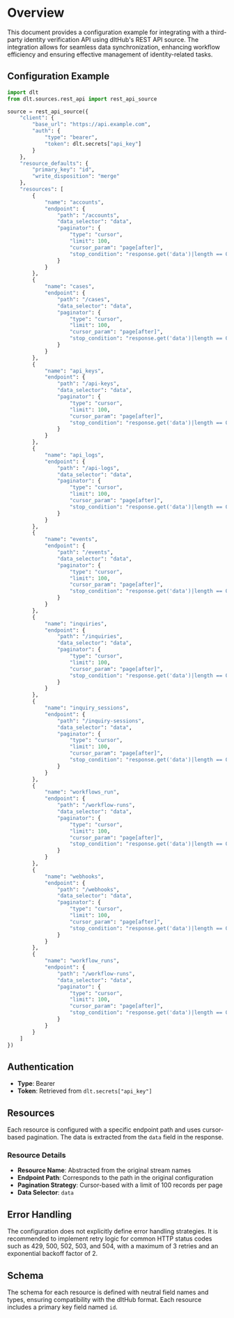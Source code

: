 # Overview

This document provides a configuration example for integrating with a third-party identity verification API using dltHub's REST API source. The integration allows for seamless data synchronization, enhancing workflow efficiency and ensuring effective management of identity-related tasks.

## Configuration Example

```python
import dlt
from dlt.sources.rest_api import rest_api_source

source = rest_api_source({
    "client": {
        "base_url": "https://api.example.com",
        "auth": {
            "type": "bearer",
            "token": dlt.secrets["api_key"]
        }
    },
    "resource_defaults": {
        "primary_key": "id",
        "write_disposition": "merge"
    },
    "resources": [
        {
            "name": "accounts",
            "endpoint": {
                "path": "/accounts",
                "data_selector": "data",
                "paginator": {
                    "type": "cursor",
                    "limit": 100,
                    "cursor_param": "page[after]",
                    "stop_condition": "response.get('data')|length == 0"
                }
            }
        },
        {
            "name": "cases",
            "endpoint": {
                "path": "/cases",
                "data_selector": "data",
                "paginator": {
                    "type": "cursor",
                    "limit": 100,
                    "cursor_param": "page[after]",
                    "stop_condition": "response.get('data')|length == 0"
                }
            }
        },
        {
            "name": "api_keys",
            "endpoint": {
                "path": "/api-keys",
                "data_selector": "data",
                "paginator": {
                    "type": "cursor",
                    "limit": 100,
                    "cursor_param": "page[after]",
                    "stop_condition": "response.get('data')|length == 0"
                }
            }
        },
        {
            "name": "api_logs",
            "endpoint": {
                "path": "/api-logs",
                "data_selector": "data",
                "paginator": {
                    "type": "cursor",
                    "limit": 100,
                    "cursor_param": "page[after]",
                    "stop_condition": "response.get('data')|length == 0"
                }
            }
        },
        {
            "name": "events",
            "endpoint": {
                "path": "/events",
                "data_selector": "data",
                "paginator": {
                    "type": "cursor",
                    "limit": 100,
                    "cursor_param": "page[after]",
                    "stop_condition": "response.get('data')|length == 0"
                }
            }
        },
        {
            "name": "inquiries",
            "endpoint": {
                "path": "/inquiries",
                "data_selector": "data",
                "paginator": {
                    "type": "cursor",
                    "limit": 100,
                    "cursor_param": "page[after]",
                    "stop_condition": "response.get('data')|length == 0"
                }
            }
        },
        {
            "name": "inquiry_sessions",
            "endpoint": {
                "path": "/inquiry-sessions",
                "data_selector": "data",
                "paginator": {
                    "type": "cursor",
                    "limit": 100,
                    "cursor_param": "page[after]",
                    "stop_condition": "response.get('data')|length == 0"
                }
            }
        },
        {
            "name": "workflows_run",
            "endpoint": {
                "path": "/workflow-runs",
                "data_selector": "data",
                "paginator": {
                    "type": "cursor",
                    "limit": 100,
                    "cursor_param": "page[after]",
                    "stop_condition": "response.get('data')|length == 0"
                }
            }
        },
        {
            "name": "webhooks",
            "endpoint": {
                "path": "/webhooks",
                "data_selector": "data",
                "paginator": {
                    "type": "cursor",
                    "limit": 100,
                    "cursor_param": "page[after]",
                    "stop_condition": "response.get('data')|length == 0"
                }
            }
        },
        {
            "name": "workflow_runs",
            "endpoint": {
                "path": "/workflow-runs",
                "data_selector": "data",
                "paginator": {
                    "type": "cursor",
                    "limit": 100,
                    "cursor_param": "page[after]",
                    "stop_condition": "response.get('data')|length == 0"
                }
            }
        }
    ]
})
```

## Authentication

- **Type**: Bearer
- **Token**: Retrieved from `dlt.secrets["api_key"]`

## Resources

Each resource is configured with a specific endpoint path and uses cursor-based pagination. The data is extracted from the `data` field in the response.

### Resource Details

- **Resource Name**: Abstracted from the original stream names
- **Endpoint Path**: Corresponds to the path in the original configuration
- **Pagination Strategy**: Cursor-based with a limit of 100 records per page
- **Data Selector**: `data`

## Error Handling

The configuration does not explicitly define error handling strategies. It is recommended to implement retry logic for common HTTP status codes such as 429, 500, 502, 503, and 504, with a maximum of 3 retries and an exponential backoff factor of 2.

## Schema

The schema for each resource is defined with neutral field names and types, ensuring compatibility with the dltHub format. Each resource includes a primary key field named `id`.